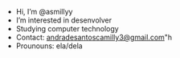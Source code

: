 - Hi, I’m @asmillyy
- I’m interested in desenvolver
- Studying computer technology
- Contact: andradesantoscamilly3@gmail.com"h
- Prounouns: ela/dela

<!---
asmillyy/asmillyy is a ✨ special ✨ repository because its `README.md` (this file) appears on your GitHub profile.
You can click the Preview link to take a look at your changes.
--->
<div>
 <img src=https://i.pinimg.com/736x/56/41/94/56419465c8df9148f4851bc61232f314.jpg weight="10px" height="10px>
 
 </div>
 


